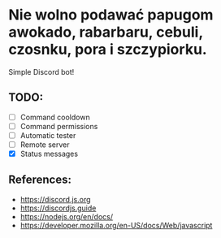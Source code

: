 # Nie wolno podawać papugom awokado, rabarbaru, cebuli, czosnku, pora i szczypiorku.
Simple Discord bot!
## TODO: 
- [ ] Command cooldown
- [ ] Command permissions
- [ ] Automatic tester
- [ ] Remote server
- [x] Status messages
## References:
- https://discord.js.org
- https://discordjs.guide
- https://nodejs.org/en/docs/
- https://developer.mozilla.org/en-US/docs/Web/javascript
